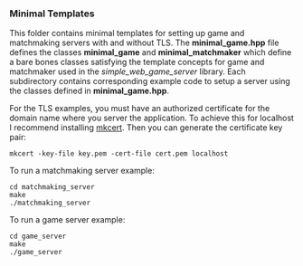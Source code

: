 ### Minimal Templates

This folder contains minimal templates for setting up game and matchmaking
servers with and without TLS. The **minimal_game.hpp** file defines the classes
**minimal_game** and **minimal_matchmaker** which define a bare bones classes
satisfying the template concepts for game and matchmaker used in the
*simple_web_game_server* library. Each subdirectory contains corresponding
example code to setup a server using the classes defined in
**minimal_game.hpp**.

For the TLS examples, you must have an
authorized certificate for the domain name where you server the application. To
achieve this for localhost I recommend installing
[mkcert](https://github.com/FiloSottile/mkcert). Then you can generate the
certificate key pair:

```shell
mkcert -key-file key.pem -cert-file cert.pem localhost
```

To run a matchmaking server example:

```shell
cd matchmaking_server
make
./matchmaking_server
```

To run a game server example:

```shell
cd game_server
make
./game_server
```
